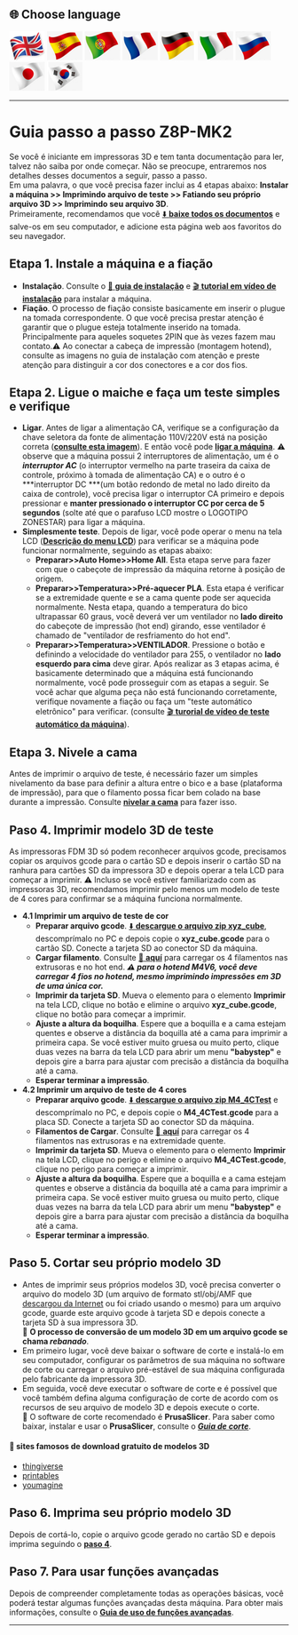 ## <a id="choose-language">:globe_with_meridians: Choose language </a>
[![](./lanpic/EN.png)](https://github.com/ZONESTAR3D/Z8P/blob/main/Z8P-MK2/step_by_step.md)
[![](./lanpic/ES.png)](https://github.com/ZONESTAR3D/Z8P/blob/main/Z8P-MK2/step_by_step-es.md)
[![](./lanpic/PT.png)](https://github.com/ZONESTAR3D/Z8P/blob/main/Z8P-MK2/step_by_step-pt.md)
[![](./lanpic/FR.png)](https://github.com/ZONESTAR3D/Z8P/blob/main/Z8P-MK2/step_by_step-fr.md)
[![](./lanpic/DE.png)](https://github.com/ZONESTAR3D/Z8P/blob/main/Z8P-MK2/step_by_step-de.md)
[![](./lanpic/IT.png)](https://github.com/ZONESTAR3D/Z8P/blob/main/Z8P-MK2/step_by_step-it.md)
[![](./lanpic/RU.png)](https://github.com/ZONESTAR3D/Z8P/blob/main/Z8P-MK2/step_by_step-ru.md)
[![](./lanpic/JP.png)](https://github.com/ZONESTAR3D/Z8P/blob/main/Z8P-MK2/step_by_step-jp.md)
[![](./lanpic/KR.png)](https://github.com/ZONESTAR3D/Z8P/blob/main/Z8P-MK2/step_by_step-kr.md)
<!-- [![](./lanpic/SA.png)](https://github.com/ZONESTAR3D/Z8P/blob/main/Z8P-MK2/step_by_step-ar.md) -->

-----
# Guia passo a passo Z8P-MK2
Se você é iniciante em impressoras 3D e tem tanta documentação para ler, talvez não saiba por onde começar. Não se preocupe, entraremos nos detalhes desses documentos a seguir, passo a passo.    
Em uma palavra, o que você precisa fazer inclui as 4 etapas abaixo: **Instalar a máquina >> Imprimindo arquivo de teste >> Fatiando seu próprio arquivo 3D >> Imprimindo seu arquivo 3D**.    
Primeiramente, recomendamos que você [:arrow_down: **baixe todos os documentos**][USER_GUIDE] e salve-os em seu computador, e adicione esta página web aos favoritos do seu navegador.
## Etapa 1. Instale a máquina e a fiação
- **Instalação**. Consulte o [:book: **guia de instalação**][INSTALLATION_GUIDE] e [:clapper: **tutorial em vídeo de instalação**][INSTALL_VIDEO] para instalar a máquina.
- **Fiação**. O processo de fiação consiste basicamente em inserir o plugue na tomada correspondente. O que você precisa prestar atenção é garantir que o plugue esteja totalmente inserido na tomada. Principalmente para aqueles soquetes 2PIN que às vezes fazem mau contato.:warning: Ao conectar a cabeça de impressão (montagem hotend), consulte as imagens no guia de instalação com atenção e preste atenção para distinguir a cor dos conectores e a cor dos fios.
## Etapa 2. Ligue o maiche e faça um teste simples e verifique
- **Ligar**. Antes de ligar a alimentação CA, verifique se a configuração da chave seletora da fonte de alimentação 110V/220V está na posição correta ([**consulte esta imagem**][IMG_ACSWITCH]). E então você pode [**ligar a máquina**][POWER_ON]. :warning: observe que a máquina possui 2 interruptores de alimentação, um é o ***interruptor AC*** (o interruptor vermelho na parte traseira da caixa de controle, próximo à tomada de alimentação CA) e o outro é o ***interruptor DC ***(um botão redondo de metal no lado direito da caixa de controle), você precisa ligar o interruptor CA primeiro e depois pressionar e **manter pressionado o interruptor CC por cerca de 5 segundos** (solte até que o parafuso LCD mostre o LOGOTIPO ZONESTAR) para ligar a máquina.
- **Simplesmente teste**. Depois de ligar, você pode operar o menu na tela LCD ([**Descrição do menu LCD**][LCD_MENU]) para verificar se a máquina pode funcionar normalmente, seguindo as etapas abaixo:
   - **Preparar>>Auto Home>>Home All**. Esta etapa serve para fazer com que o cabeçote de impressão da máquina retorne à posição de origem.
   - **Preparar>>Temperatura>>Pré-aquecer PLA**. Esta etapa é verificar se a extremidade quente e se a cama quente pode ser aquecida normalmente. Nesta etapa, quando a temperatura do bico ultrapassar 60 graus, você deverá ver um ventilador no **lado direito** do cabeçote de impressão (hot end) girando, esse ventilador é chamado de "ventilador de resfriamento do hot end".
   - **Preparar>>Temperatura>>VENTILADOR**. Pressione o botão e definindo a velocidade do ventilador para 255, o ventilador no **lado esquerdo para cima** deve girar.
     Após realizar as 3 etapas acima, é basicamente determinado que a máquina está funcionando normalmente, você pode prosseguir com as etapas a seguir. Se você achar que alguma peça não está funcionando corretamente, verifique novamente a fiação ou faça um "teste automático eletrônico" para verificar. (consulte [:clapper: **turorial de vídeo de teste automático da máquina**][AUTOTEST_VIDEO]).
## Etapa 3. Nivele a cama
Antes de imprimir o arquivo de teste, é necessário fazer um simples nivelamento da base para definir a altura entre o bico e a base (plataforma de impressão), para que o filamento possa ficar bem colado na base durante a impressão. Consulte [**nivelar a cama**][LEVEL_BED] para fazer isso.
## Paso 4. Imprimir modelo 3D de teste
As impressoras FDM 3D só podem reconhecer arquivos gcode, precisamos copiar os arquivos gcode para o cartão SD e depois inserir o cartão SD na ranhura para cartões SD da impressora 3D e depois operar a tela LCD para começar a imprimir.
:warning: Incluso se você estiver familiarizado com as impressoras 3D, recomendamos imprimir pelo menos um modelo de teste de 4 cores para confirmar se a máquina funciona normalmente.
- **4.1 Imprimir um arquivo de teste de cor**
    - **Preparar arquivo gcode**. [:arrow_down: **descargue o arquivo zip xyz_cube**][XYZ_CUBE], descomprímalo no PC e depois copie o **xyz_cube.gcode** para o cartão SD. Conecte a tarjeta SD ao conector SD da máquina.
    - **Cargar filamento**. Consulte [:book: **aquí**][LOAD_FILAMENT] para carregar os 4 filamentos nas extrusoras e no hot end.
      ***:warning: para o hotend M4V6, você deve carregar 4 fios no hotend, mesmo imprimindo impressões em 3D de uma única cor.***
    - **Imprimir da tarjeta SD**. Mueva o elemento para o elemento **Imprimir** na tela LCD, clique no botão e elimine o arquivo **xyz_cube.gcode**, clique no botão para começar a imprimir.
    - **Ajuste a altura da boquilha**. Espere que a boquilla e a cama estejam quentes e observe a distância da boquilla até a cama para imprimir a primeira capa. Se você estiver muito gruesa ou muito perto, clique duas vezes na barra da tela LCD para abrir um menu **"babystep"** e depois gire a barra para ajustar com precisão a distância da boquilha até a cama.
    - **Esperar terminar a impressão**.
- **4.2 Imprimir um arquivo de teste de 4 cores**
    - **Preparar arquivo gcode**. [:arrow_down: **descargue o arquivo zip M4_4CTest**][M4_4CTEST] e descomprímalo no PC, e depois copie o **M4_4CTest.gcode** para a placa SD. Conecte a tarjeta SD ao conector SD da máquina.
    - **Filamentos de Cargar**. Consulte [:book: **aquí**][LOAD_FILAMENT] para carregar os 4 filamentos nas extrusoras e na extremidade quente.
    - **Imprimir da tarjeta SD**. Mueva o elemento para o elemento **Imprimir** na tela LCD, clique no perigo e elimine o arquivo **M4_4CTest.gcode**, clique no perigo para começar a imprimir.
    - **Ajuste a altura da boquilha**. Espere que a boquilla e a cama estejam quentes e observe a distância da boquilla até a cama para imprimir a primeira capa. Se você estiver muito gruesa ou muito perto, clique duas vezes na barra da tela LCD para abrir um menu **"babystep"** e depois gire a barra para ajustar com precisão a distância da boquilha até a cama.
    - **Esperar terminar a impressão**.
## Paso 5. Cortar seu próprio modelo 3D
- Antes de imprimir seus próprios modelos 3D, você precisa converter o arquivo do modelo 3D (um arquivo de formato stl/obj/AMF que [descargou da Internet](#download_pt) ou foi criado usando o mesmo) para um arquivo gcode, guarde este arquivo gcode à tarjeta SD e depois conecte a tarjeta SD à sua impressora 3D.     
    :pushpin: **O processo de conversão de um modelo 3D em um arquivo gcode se chama *rebanado***.
- Em primeiro lugar, você deve baixar o software de corte e instalá-lo em seu computador, configurar os parâmetros de sua máquina no software de corte ou carregar o arquivo pré-estável de sua máquina configurada pelo fabricante da impressora 3D.     
- Em seguida, você deve executar o software de corte e é possível que você também defina alguma configuração de corte de acordo com os recursos de seu arquivo de modelo 3D e depois execute o corte.     
    :pushpin: O software de corte recomendado é **PrusaSlicer**. Para saber como baixar, instalar e usar o **PrusaSlicer**, consulte o [***Guia de corte***][SLICING_GUIDE].
#### <a id="download_pt"> :page_with_curl: sites famosos de download gratuito de modelos 3D </a>
  - [thingiverse](https://www.thingiverse.com/)  
  - [printables](https://www.printables.com/)  
  - [youmagine](https://www.youmagine.com/)   
## Paso 6. Imprima seu próprio modelo 3D
Depois de cortá-lo, copie o arquivo gcode gerado no cartão SD e depois imprima seguindo o [**paso 4**](#paso-4-imprimir-modelo-3d-de-teste).
## Paso 7. Para usar funções avançadas
Depois de compreender completamente todas as operações básicas, você poderá testar algumas funções avançadas desta máquina.
Para obter mais informações, consulte o [**Guia de uso de funções avançadas**][ADVANCE_FEATURES].

-----
[USER_GUIDE]: https://downgit.github.io/#/home?url=https://github.com/ZONESTAR3D/Z8P/tree/main/Z8P-MK2
[INSTALLATION_GUIDE]: https://github.com/ZONESTAR3D/Z8P/tree/main/Z8P-MK2/1-Installation_Guide/readme.md
[INSTALL_VIDEO]: https://youtu.be/-oieO7U0LCc
[IMG_ACSWITCH]: https://github.com/ZONESTAR3D/Z8P/blob/main/Z8P-MK2/1-Installation_Guide/pic/selectAC.png
[POWER_ON]: https://github.com/ZONESTAR3D/Z8P/tree/main/Z8P-MK2/2-Operation_Guide#power-on
[LCD_MENU]: https://github.com/ZONESTAR3D/Z8P/tree/main/Z8P-MK2/2-Operation_Guide/DWIN_LCD_screen_Menu_Description
[LEVEL_BED]: https://github.com/ZONESTAR3D/Z8P/tree/main/Z8P-MK2/2-Operation_Guide#level-the-bed
[XYZ_CUBE]: https://github.com/ZONESTAR3D/Z8P/tree/main/Z8P-MK2/3-TestGcode/xyz_cube.zip
[LOAD_FILAMENT]: https://github.com/ZONESTAR3D/Z8P/tree/main/Z8P-MK2/2-Operation_Guide#load-filaments
[M4_4CTEST]: https://github.com/ZONESTAR3D/Z8P/tree/main/Z8P-MK2/3-TestGcode/M4_4CTest.zip
[SLICING_GUIDE]: https://github.com/ZONESTAR3D/Z8P/tree/main/Z8P-MK2/4-SlicingGuide/readme.md
[AUTOTEST_VIDEO]: https://youtu.be/iSsuy2ePWw8
[ADVANCE_FEATURES]: https://github.com/ZONESTAR3D/Z8P/tree/main/Z8P-MK2/2-Operation_Guide#advance-features